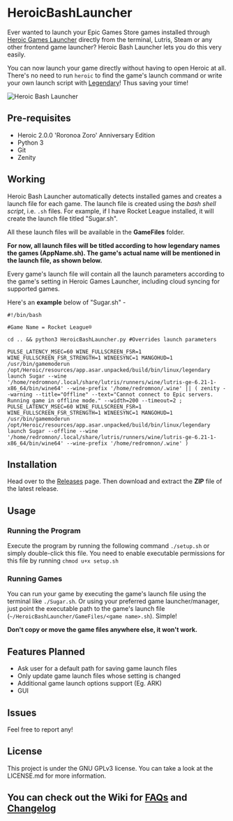 # HeroicBashLauncher

Ever wanted to launch your Epic Games Store games installed through [Heroic Games Launcher](https://github.com/Heroic-Games-Launcher/HeroicGamesLauncher) directly from the terminal, Lutris, Steam or any other frontend game launcher? 
Heroic Bash Launcher lets you do this very easily. 

You can now launch your game directly without having to open Heroic at all. There's no need to run `heroic` to find the game's launch command or write your own launch script with [Legendary](https://github.com/derrod/legendary)! Thus saving your time!


![Heroic Bash Launcher](https://user-images.githubusercontent.com/74495920/142615495-a4e5e811-7ee3-41b8-ae80-d6d008820f2a.png)


## Pre-requisites
- Heroic 2.0.0 'Roronoa Zoro' Anniversary Edition
- Python 3
- Git
- Zenity


## Working

Heroic Bash Launcher automatically detects installed games and creates a launch file for each game. The launch file is created using the *bash shell script*, i.e. `.sh` files. For example, if I have Rocket League installed, it will create the launch file titled "Sugar.sh".


All these launch files will be available in the **GameFiles** folder. 


**For now, all launch files will be titled according to how legendary names the games (AppName.sh). The game's actual name will be mentioned in the launch file, as shown below.**

Every game's launch file will contain all the launch parameters according to the game's setting in Heroic Games Launcher, including cloud syncing for supported games. 

Here's an **example** below of "Sugar.sh" -

```
#!/bin/bash

#Game Name = Rocket League®

cd .. && python3 HeroicBashLauncher.py #Overrides launch parameters

PULSE_LATENCY_MSEC=60 WINE_FULLSCREEN_FSR=1 WINE_FULLSCREEN_FSR_STRENGTH=1 WINEESYNC=1 MANGOHUD=1 /usr/bin/gamemoderun /opt/Heroic/resources/app.asar.unpacked/build/bin/linux/legendary launch Sugar --wine '/home/redromnon/.local/share/lutris/runners/wine/lutris-ge-6.21-1-x86_64/bin/wine64' --wine-prefix '/home/redromnon/.wine' || ( zenity --warning --title="Offline" --text="Cannot connect to Epic servers. Running game in offline mode." --width=200 --timeout=2 ; PULSE_LATENCY_MSEC=60 WINE_FULLSCREEN_FSR=1 WINE_FULLSCREEN_FSR_STRENGTH=1 WINEESYNC=1 MANGOHUD=1 /usr/bin/gamemoderun /opt/Heroic/resources/app.asar.unpacked/build/bin/linux/legendary launch Sugar --offline --wine '/home/redromnon/.local/share/lutris/runners/wine/lutris-ge-6.21-1-x86_64/bin/wine64' --wine-prefix '/home/redromnon/.wine' )
```


## Installation
Head over to the [Releases](https://github.com/redromnon/HeroicBashLauncher/releases) page. Then download and extract the **ZIP** file of the latest release.

## Usage

### Running the Program
Execute the program by running the following command `./setup.sh` or simply double-click this file. 
You need to enable executable permissions for this file by running `chmod u+x setup.sh`


### Running Games
You can run your game by executing the game's launch file using the terminal like ```./Sugar.sh```. Or using your preferred game launcher/manager, just point the executable path to the game's launch file (`~/HeroicBashLauncher/GameFiles/<game name>.sh`). Simple!

**Don't copy or move the game files anywhere else, it won't work.**


## Features Planned

- Ask user for a default path for saving game launch files
- Only update game launch files whose setting is changed
- Additional game launch options support (Eg. ARK)
- GUI


## Issues
Feel free to report any!


## License
This project is under the GNU GPLv3 license. You can take a look at the LICENSE.md for more information.


## You can check out the Wiki for [FAQs](https://github.com/redromnon/HeroicBashLauncher/wiki/FAQ) and [Changelog](https://github.com/redromnon/HeroicBashLauncher/wiki/Changelog)
